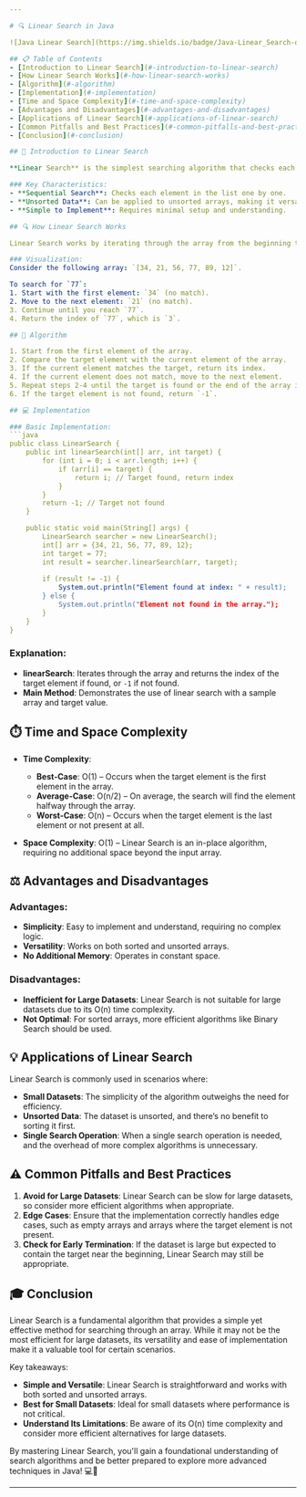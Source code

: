 ```yaml
---

# 🔍 Linear Search in Java

![Java Linear Search](https://img.shields.io/badge/Java-Linear_Search-orange?style=for-the-badge&logo=java)

## 📋 Table of Contents
- [Introduction to Linear Search](#-introduction-to-linear-search)
- [How Linear Search Works](#-how-linear-search-works)
- [Algorithm](#-algorithm)
- [Implementation](#-implementation)
- [Time and Space Complexity](#-time-and-space-complexity)
- [Advantages and Disadvantages](#-advantages-and-disadvantages)
- [Applications of Linear Search](#-applications-of-linear-search)
- [Common Pitfalls and Best Practices](#-common-pitfalls-and-best-practices)
- [Conclusion](#-conclusion)

## 🌟 Introduction to Linear Search

**Linear Search** is the simplest searching algorithm that checks each element in the list sequentially until the desired element is found or the list ends. It's a straightforward method but can be inefficient for large datasets, as its time complexity grows linearly with the size of the input.

### Key Characteristics:
- **Sequential Search**: Checks each element in the list one by one.
- **Unsorted Data**: Can be applied to unsorted arrays, making it versatile.
- **Simple to Implement**: Requires minimal setup and understanding.

## 🔍 How Linear Search Works

Linear Search works by iterating through the array from the beginning to the end, comparing each element with the target value. If a match is found, the search is successful, and the index of the element is returned. If no match is found by the time the end of the array is reached, the search returns a "not found" indicator (typically `-1`).

### Visualization:
Consider the following array: `[34, 21, 56, 77, 89, 12]`.

To search for `77`:
1. Start with the first element: `34` (no match).
2. Move to the next element: `21` (no match).
3. Continue until you reach `77`.
4. Return the index of `77`, which is `3`.

## 📝 Algorithm

1. Start from the first element of the array.
2. Compare the target element with the current element of the array.
3. If the current element matches the target, return its index.
4. If the current element does not match, move to the next element.
5. Repeat steps 2-4 until the target is found or the end of the array is reached.
6. If the target element is not found, return `-1`.

## 💻 Implementation

### Basic Implementation:
```java
public class LinearSearch {
    public int linearSearch(int[] arr, int target) {
        for (int i = 0; i < arr.length; i++) {
            if (arr[i] == target) {
                return i; // Target found, return index
            }
        }
        return -1; // Target not found
    }

    public static void main(String[] args) {
        LinearSearch searcher = new LinearSearch();
        int[] arr = {34, 21, 56, 77, 89, 12};
        int target = 77;
        int result = searcher.linearSearch(arr, target);
        
        if (result != -1) {
            System.out.println("Element found at index: " + result);
        } else {
            System.out.println("Element not found in the array.");
        }
    }
}
```

### Explanation:
- **linearSearch**: Iterates through the array and returns the index of the target element if found, or `-1` if not found.
- **Main Method**: Demonstrates the use of linear search with a sample array and target value.

## ⏱️ Time and Space Complexity

- **Time Complexity**:
  - **Best-Case**: O(1) – Occurs when the target element is the first element in the array.
  - **Average-Case**: O(n/2) – On average, the search will find the element halfway through the array.
  - **Worst-Case**: O(n) – Occurs when the target element is the last element or not present at all.

- **Space Complexity**: O(1) – Linear Search is an in-place algorithm, requiring no additional space beyond the input array.

## ⚖️ Advantages and Disadvantages

### Advantages:
- **Simplicity**: Easy to implement and understand, requiring no complex logic.
- **Versatility**: Works on both sorted and unsorted arrays.
- **No Additional Memory**: Operates in constant space.

### Disadvantages:
- **Inefficient for Large Datasets**: Linear Search is not suitable for large datasets due to its O(n) time complexity.
- **Not Optimal**: For sorted arrays, more efficient algorithms like Binary Search should be used.

## 💡 Applications of Linear Search

Linear Search is commonly used in scenarios where:
- **Small Datasets**: The simplicity of the algorithm outweighs the need for efficiency.
- **Unsorted Data**: The dataset is unsorted, and there’s no benefit to sorting it first.
- **Single Search Operation**: When a single search operation is needed, and the overhead of more complex algorithms is unnecessary.

## ⚠️ Common Pitfalls and Best Practices

1. **Avoid for Large Datasets**: Linear Search can be slow for large datasets, so consider more efficient algorithms when appropriate.
2. **Edge Cases**: Ensure that the implementation correctly handles edge cases, such as empty arrays and arrays where the target element is not present.
3. **Check for Early Termination**: If the dataset is large but expected to contain the target near the beginning, Linear Search may still be appropriate.

## 🎓 Conclusion

Linear Search is a fundamental algorithm that provides a simple yet effective method for searching through an array. While it may not be the most efficient for large datasets, its versatility and ease of implementation make it a valuable tool for certain scenarios.

Key takeaways:
- **Simple and Versatile**: Linear Search is straightforward and works with both sorted and unsorted arrays.
- **Best for Small Datasets**: Ideal for small datasets where performance is not critical.
- **Understand Its Limitations**: Be aware of its O(n) time complexity and consider more efficient alternatives for large datasets.

By mastering Linear Search, you'll gain a foundational understanding of search algorithms and be better prepared to explore more advanced techniques in Java! 💻🚀

---
```

